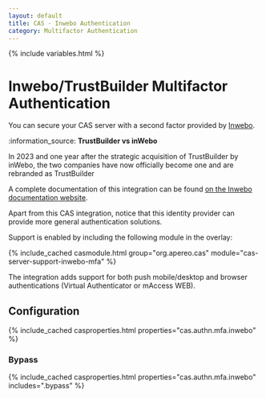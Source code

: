 ```yaml
---
layout: default
title: CAS - Inwebo Authentication
category: Multifactor Authentication
---
```


{% include variables.html %}

# Inwebo/TrustBuilder Multifactor Authentication

You can secure your CAS server with a second factor provided by [Inwebo](https://trustbuilder.com/).

<div class="alert alert-info">:information_source: <strong>TrustBuilder vs inWebo</strong>
<p>In 2023 and one year after the strategic acquisition of TrustBuilder by inWebo, the two companies have now officially become one 
and are rebranded as TrustBuilder</p></div>

A complete documentation of this integration can be found [on the Inwebo documentation website](https://docs.inwebo.com/documentation/cas-apereo-inwebo-integration).

Apart from this CAS integration, notice that this identity provider can provide more general authentication solutions.

Support is enabled by including the following module in the overlay:

{% include_cached casmodule.html group="org.apereo.cas" module="cas-server-support-inwebo-mfa" %}

The integration adds support for both push mobile/desktop and browser authentications (Virtual Authenticator or mAccess WEB).

## Configuration

{% include_cached casproperties.html properties="cas.authn.mfa.inwebo" %}

### Bypass

{% include_cached casproperties.html properties="cas.authn.mfa.inwebo" includes=".bypass" %}
